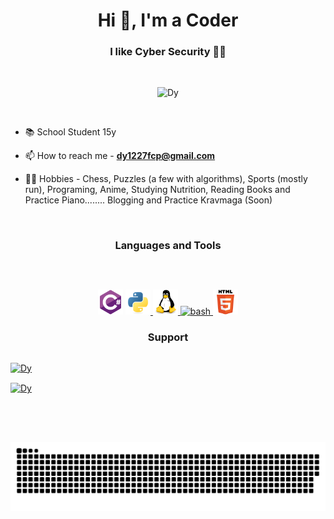 
<h1 align="center">Hi 👋, I'm a Coder</h1>
<h3 align="center">I like Cyber Security 🕵️‍♂️</h3>

</br>
<p align="center"> <img src="https://komarev.com/ghpvc/?username=Dy1337&label=Profile%20views&color=0e75b6&style=flat" alt="Dy" /> </p>
</br>

- 📚 School Student 15y 

- 📫 How to reach me - **dy1227fcp@gmail.com**

- 🧙‍♂️ Hobbies - Chess, Puzzles (a few with algorithms), Sports (mostly run), Programing, Anime, Studying Nutrition, Reading Books and Practice Piano........ Blogging and Practice Kravmaga (Soon)

</br>

<p align="left">

</p>

<h3 align="center">Languages and Tools</h3>
</div>
  
  ##
 
<div> 
</br>
<p <a href="https://www.w3schools.com/cs/" target="_blank" align="center"> <img src="https://raw.githubusercontent.com/devicons/devicon/master/icons/csharp/csharp-original.svg" alt="csharp" width="40" height="40"/> <a href="https://www.python.org" target="_blank"> <img src="https://raw.githubusercontent.com/devicons/devicon/master/icons/python/python-original.svg" alt="python" width="40" height="40"/> </a> <a href="https://www.linux.org/" target="_blank"> <img src="https://raw.githubusercontent.com/devicons/devicon/master/icons/linux/linux-original.svg" alt="linux" width="40" height="40"/> <a href="https://www.gnu.org/software/bash/" target="_blank"> <img src="https://www.vectorlogo.zone/logos/gnu_bash/gnu_bash-icon.svg" alt="bash" width="40" height="40"/> </a> <a href="https://www.w3.org/html/" target="_blank"> <img src="https://raw.githubusercontent.com/devicons/devicon/master/icons/html5/html5-original-wordmark.svg" alt="html5" width="40" height="40"/> </a></br>

<h3 align="center">Support</h3>
</div>
  
  ##
 
<div> 
<p><a href="https://www.paypal.com/myaccount/transfer/homepage" align="center"> <img align="center" src="https://www.cigafun.com/image/cigafun-paypal.webp" height="50" width="210" alt="Dy" /></a>
<p><a href="https://www.buymeacoffee.com/Dy1337?new=1"> <img src="https://cdn.buymeacoffee.com/buttons/v2/default-yellow.png" height="50" width="210" alt="Dy" align="center" /></a></p>
</br>
</br>

</div>
  
  ##
 
<div> 
 
  ![Snake animation](https://github.com/Dy1337/Dy1337/blob/main/snake.svg) 
 
</div>
</center>
